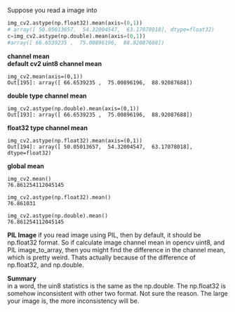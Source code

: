 Suppose you read a image into 
```python
img_cv2.astype(np.float32).mean(axis=(0,1)) 
# array([ 50.05013657,  54.32004547,  63.17078018], dtype=float32)
c=img_cv2.astype(np.double).mean(axis=(0,1)) 
#array([ 66.6539235 ,  75.00896196,  88.92087688])
```

**channel mean**<br>
**default cv2 uint8 channel mean**
```
img_cv2.mean(axis=(0,1))
Out[195]: array([ 66.6539235 ,  75.00896196,  88.92087688])
```

**double type channel mean**
```
img_cv2.astype(np.double).mean(axis=(0,1)) 
Out[193]: array([ 66.6539235 ,  75.00896196,  88.92087688])
```

**float32 type channel mean**
```
img_cv2.astype(np.float32).mean(axis=(0,1)) 
Out[194]: array([ 50.05013657,  54.32004547,  63.17078018], dtype=float32)
```


**global mean**
```
img_cv2.mean()
76.861254112045145

img_cv2.astype(np.float32).mean() 
76.861031

img_cv2.astype(np.double).mean() 
76.861254112045145
```

**PIL Image**
if you read image using PIL, then by default, it  should be np.float32 format.
So if calculate image channel mean in opencv uint8, and PIL image_to_array,  then you might find the difference in the channel mean, which is pretty weird. Thats actually because of the difference of np.float32, and np.double.



**Summary**<br>
in a word, the uin8 statistics is the same as the np.double.   The np.float32 is somehow inconsistent with other two format. Not sure the reason.  The large your image is, the more inconsistency will be.



